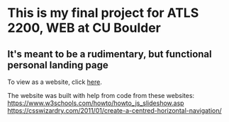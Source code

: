 # This is my final project for ATLS 2200, WEB at CU Boulder
## It's meant to be a rudimentary, but functional personal landing page  
To view as a website, click [here](https://viwo4708.github.io/vikki-wong/).

The website was built with help from code from these websites:  
https://www.w3schools.com/howto/howto_js_slideshow.asp  
https://csswizardry.com/2011/01/create-a-centred-horizontal-navigation/  
